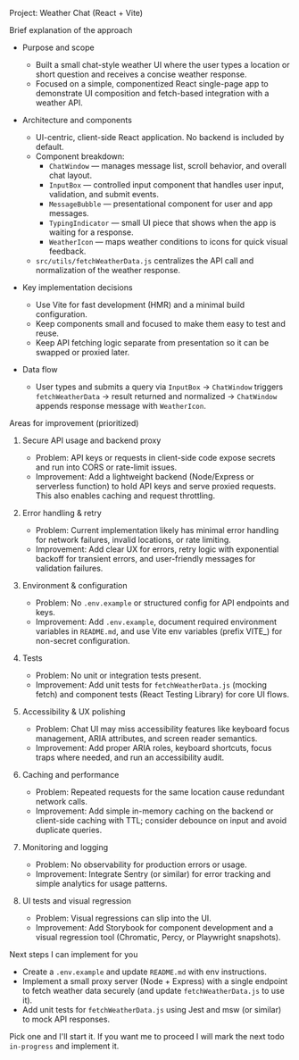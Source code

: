 Project: Weather Chat (React + Vite)

Brief explanation of the approach

- Purpose and scope
  - Built a small chat-style weather UI where the user types a location or short question and receives a concise weather response.
  - Focused on a simple, componentized React single-page app to demonstrate UI composition and fetch-based integration with a weather API.

- Architecture and components
  - UI-centric, client-side React application. No backend is included by default.
  - Component breakdown:
    - `ChatWindow` — manages message list, scroll behavior, and overall chat layout.
    - `InputBox` — controlled input component that handles user input, validation, and submit events.
    - `MessageBubble` — presentational component for user and app messages.
    - `TypingIndicator` — small UI piece that shows when the app is waiting for a response.
    - `WeatherIcon` — maps weather conditions to icons for quick visual feedback.
  - `src/utils/fetchWeatherData.js` centralizes the API call and normalization of the weather response.

- Key implementation decisions
  - Use Vite for fast development (HMR) and a minimal build configuration.
  - Keep components small and focused to make them easy to test and reuse.
  - Keep API fetching logic separate from presentation so it can be swapped or proxied later.

- Data flow
  - User types and submits a query via `InputBox` -> `ChatWindow` triggers `fetchWeatherData` -> result returned and normalized -> `ChatWindow` appends response message with `WeatherIcon`.

Areas for improvement (prioritized)

1. Secure API usage and backend proxy
   - Problem: API keys or requests in client-side code expose secrets and run into CORS or rate-limit issues.
   - Improvement: Add a lightweight backend (Node/Express or serverless function) to hold API keys and serve proxied requests. This also enables caching and request throttling.

2. Error handling & retry
   - Problem: Current implementation likely has minimal error handling for network failures, invalid locations, or rate limiting.
   - Improvement: Add clear UX for errors, retry logic with exponential backoff for transient errors, and user-friendly messages for validation failures.

3. Environment & configuration
   - Problem: No `.env.example` or structured config for API endpoints and keys.
   - Improvement: Add `.env.example`, document required environment variables in `README.md`, and use Vite env variables (prefix VITE_) for non-secret configuration.

4. Tests
   - Problem: No unit or integration tests present.
   - Improvement: Add unit tests for `fetchWeatherData.js` (mocking fetch) and component tests (React Testing Library) for core UI flows.

5. Accessibility & UX polishing
   - Problem: Chat UI may miss accessibility features like keyboard focus management, ARIA attributes, and screen reader semantics.
   - Improvement: Add proper ARIA roles, keyboard shortcuts, focus traps where needed, and run an accessibility audit.

6. Caching and performance
   - Problem: Repeated requests for the same location cause redundant network calls.
   - Improvement: Add simple in-memory caching on the backend or client-side caching with TTL; consider debounce on input and avoid duplicate queries.

7. Monitoring and logging
   - Problem: No observability for production errors or usage.
   - Improvement: Integrate Sentry (or similar) for error tracking and simple analytics for usage patterns.

8. UI tests and visual regression
   - Problem: Visual regressions can slip into the UI.
   - Improvement: Add Storybook for component development and a visual regression tool (Chromatic, Percy, or Playwright snapshots).

Next steps I can implement for you

- Create a `.env.example` and update `README.md` with env instructions.
- Implement a small proxy server (Node + Express) with a single endpoint to fetch weather data securely (and update `fetchWeatherData.js` to use it).
- Add unit tests for `fetchWeatherData.js` using Jest and msw (or similar) to mock API responses.

Pick one and I'll start it. If you want me to proceed I will mark the next todo `in-progress` and implement it.